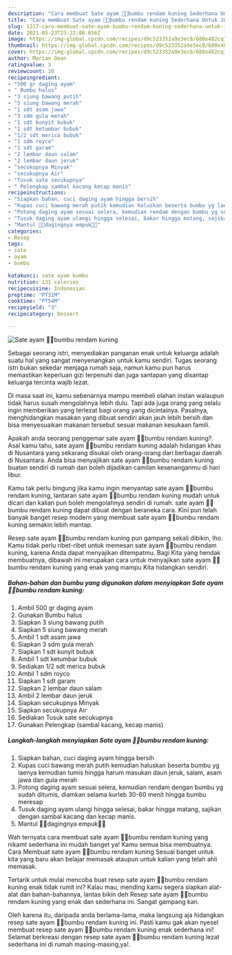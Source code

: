 ```yaml
---
description: "Cara membuat Sate ayam 🍢🍢bumbu rendam kuning Sederhana Untuk Jualan"
title: "Cara membuat Sate ayam 🍢🍢bumbu rendam kuning Sederhana Untuk Jualan"
slug: 1217-cara-membuat-sate-ayam-bumbu-rendam-kuning-sederhana-untuk-jualan
date: 2021-05-23T23:22:08.656Z
image: https://img-global.cpcdn.com/recipes/d9c523352a9e3ec8/680x482cq70/sate-ayam-🍢🍢bumbu-rendam-kuning-foto-resep-utama.jpg
thumbnail: https://img-global.cpcdn.com/recipes/d9c523352a9e3ec8/680x482cq70/sate-ayam-🍢🍢bumbu-rendam-kuning-foto-resep-utama.jpg
cover: https://img-global.cpcdn.com/recipes/d9c523352a9e3ec8/680x482cq70/sate-ayam-🍢🍢bumbu-rendam-kuning-foto-resep-utama.jpg
author: Marian Dean
ratingvalue: 3
reviewcount: 10
recipeingredient:
- "500 gr daging ayam"
- " Bumbu halus"
- "3 siung bawang putih"
- "5 siung bawang merah"
- "1 sdt asam jawa"
- "3 sdm gula merah"
- "1 sdt kunyit bubuk"
- "1 sdt ketumbar bubuk"
- "1/2 sdt merica bubuk"
- "1 sdm royco"
- "1 sdt garam"
- "2 lembar daun salam"
- "2 lembar daun jeruk"
- "secukupnya Minyak"
- "secukupnya Air"
- "Tusuk sate secukupnya"
- " Pelengkap sambal kacang kecap manis"
recipeinstructions:
- "Siapkan bahan, cuci daging ayam hingga bersih"
- "Kupas cuci bawang merah putih kemudian haluskan beserta bumbu yg laenya kemudian tumis hingga harum masukan daun jeruk, salam, asam jawa dan gula merah"
- "Potong daging ayam sesuai selera, kemudian rendam dengan bumbu yg sudah ditumis, diamkan selama kurleb 30-60 menit hingga bumbu meresap"
- "Tusuk daging ayam ulangi hingga selesai, bakar hingga matang, sajikan dengan sambal kacang dan kecap manis."
- "Mantul 🍢🍢dagingnya empuk🤗🤗"
categories:
- Resep
tags:
- sate
- ayam
- bumbu

katakunci: sate ayam bumbu 
nutrition: 131 calories
recipecuisine: Indonesian
preptime: "PT31M"
cooktime: "PT54M"
recipeyield: "3"
recipecategory: Dessert

---
```



![Sate ayam 🍢🍢bumbu rendam kuning](https://img-global.cpcdn.com/recipes/d9c523352a9e3ec8/680x482cq70/sate-ayam-🍢🍢bumbu-rendam-kuning-foto-resep-utama.jpg)

Sebagai seorang istri, menyediakan panganan enak untuk keluarga adalah suatu hal yang sangat menyenangkan untuk kamu sendiri. Tugas seorang istri bukan sekedar menjaga rumah saja, namun kamu pun harus memastikan keperluan gizi terpenuhi dan juga santapan yang disantap keluarga tercinta wajib lezat.

Di masa  saat ini, kamu sebenarnya mampu membeli olahan instan walaupun tidak harus susah mengolahnya lebih dulu. Tapi ada juga orang yang selalu ingin memberikan yang terlezat bagi orang yang dicintainya. Pasalnya, menghidangkan masakan yang dibuat sendiri akan jauh lebih bersih dan bisa menyesuaikan makanan tersebut sesuai makanan kesukaan famili. 



Apakah anda seorang penggemar sate ayam 🍢🍢bumbu rendam kuning?. Asal kamu tahu, sate ayam 🍢🍢bumbu rendam kuning adalah hidangan khas di Nusantara yang sekarang disukai oleh orang-orang dari berbagai daerah di Nusantara. Anda bisa menyajikan sate ayam 🍢🍢bumbu rendam kuning buatan sendiri di rumah dan boleh dijadikan camilan kesenanganmu di hari libur.

Kamu tak perlu bingung jika kamu ingin menyantap sate ayam 🍢🍢bumbu rendam kuning, lantaran sate ayam 🍢🍢bumbu rendam kuning mudah untuk dicari dan kalian pun boleh mengolahnya sendiri di rumah. sate ayam 🍢🍢bumbu rendam kuning dapat dibuat dengan beraneka cara. Kini pun telah banyak banget resep modern yang membuat sate ayam 🍢🍢bumbu rendam kuning semakin lebih mantap.

Resep sate ayam 🍢🍢bumbu rendam kuning pun gampang sekali dibikin, lho. Kamu tidak perlu ribet-ribet untuk memesan sate ayam 🍢🍢bumbu rendam kuning, karena Anda dapat menyajikan ditempatmu. Bagi Kita yang hendak membuatnya, dibawah ini merupakan cara untuk menyajikan sate ayam 🍢🍢bumbu rendam kuning yang enak yang mampu Kita hidangkan sendiri.

<!--inarticleads1-->

##### Bahan-bahan dan bumbu yang digunakan dalam menyiapkan Sate ayam 🍢🍢bumbu rendam kuning:

1. Ambil 500 gr daging ayam
1. Gunakan  Bumbu halus
1. Siapkan 3 siung bawang putih
1. Siapkan 5 siung bawang merah
1. Ambil 1 sdt asam jawa
1. Siapkan 3 sdm gula merah
1. Siapkan 1 sdt kunyit bubuk
1. Ambil 1 sdt ketumbar bubuk
1. Sediakan 1/2 sdt merica bubuk
1. Ambil 1 sdm royco
1. Siapkan 1 sdt garam
1. Siapkan 2 lembar daun salam
1. Ambil 2 lembar daun jeruk
1. Siapkan secukupnya Minyak
1. Siapkan secukupnya Air
1. Sediakan Tusuk sate secukupnya
1. Gunakan  Pelengkap (sambal kacang, kecap manis)




<!--inarticleads2-->

##### Langkah-langkah menyiapkan Sate ayam 🍢🍢bumbu rendam kuning:

1. Siapkan bahan, cuci daging ayam hingga bersih
1. Kupas cuci bawang merah putih kemudian haluskan beserta bumbu yg laenya kemudian tumis hingga harum masukan daun jeruk, salam, asam jawa dan gula merah
1. Potong daging ayam sesuai selera, kemudian rendam dengan bumbu yg sudah ditumis, diamkan selama kurleb 30-60 menit hingga bumbu meresap
1. Tusuk daging ayam ulangi hingga selesai, bakar hingga matang, sajikan dengan sambal kacang dan kecap manis.
1. Mantul 🍢🍢dagingnya empuk🤗🤗




Wah ternyata cara membuat sate ayam 🍢🍢bumbu rendam kuning yang nikamt sederhana ini mudah banget ya! Kamu semua bisa membuatnya. Cara Membuat sate ayam 🍢🍢bumbu rendam kuning Sesuai banget untuk kita yang baru akan belajar memasak ataupun untuk kalian yang telah ahli memasak.

Tertarik untuk mulai mencoba buat resep sate ayam 🍢🍢bumbu rendam kuning enak tidak rumit ini? Kalau mau, mending kamu segera siapkan alat-alat dan bahan-bahannya, lantas bikin deh Resep sate ayam 🍢🍢bumbu rendam kuning yang enak dan sederhana ini. Sangat gampang kan. 

Oleh karena itu, daripada anda berlama-lama, maka langsung aja hidangkan resep sate ayam 🍢🍢bumbu rendam kuning ini. Pasti kamu gak akan nyesel membuat resep sate ayam 🍢🍢bumbu rendam kuning enak sederhana ini! Selamat berkreasi dengan resep sate ayam 🍢🍢bumbu rendam kuning lezat sederhana ini di rumah masing-masing,ya!.

